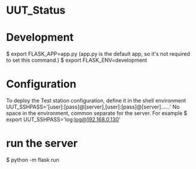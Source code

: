# UUT_Status

# Development
$ export FLASK_APP=app.py (app.py is the default app, so it's not required to set this command.)
$ export FLASK_ENV=development


# Configuration
To deploy the Test station configuration, define it in the shell environment
UUT_SSHPASS='[user]:[pass]@[server],[user]:[pass]@[server]......'
No space in the environment, common separate for the server.
For example
$ export UUT_SSHPASS='log:log@192.168.0.130'

# run the server
$ python -m flask run

